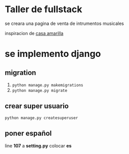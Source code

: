# Taller de fullstack

se creara una pagina de venta de intrumentos musicales

inspiracion de [casa amarilla](https://www.casamarilla.cl/)

# se implemento django

## migration
1. `python manage.py makemigrations`
2. `python manage.py migrate`

## crear super usuario
`python manage.py createsuperuser` 

## poner español

line **107** a **setting.py** colocar **es**